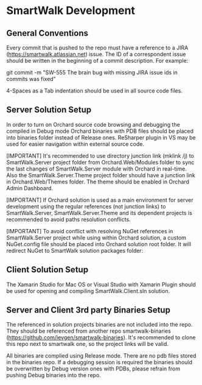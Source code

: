 SmartWalk Development
=====================

General Conventions
-------------------
Every commit that is pushed to the repo must have a reference to a JIRA (https://smartwalk.atlassian.net) issue. The ID of a correspondent issue should be written in the beginning of a commit description. For example:

git commit -m "SW-555 The brain bug with missing JIRA issue ids in commits was fixed"

4-Spaces as a Tab indentation should be used in all source code files. 

Server Solution Setup
---------------------
In order to turn on Orchard source code browsing and debugging the compiled in Debug mode Orchard binaries with PDB files should be placed into binaries folder instead of Release ones. ReSharper plugin in VS may be used for easier navigation within external source code.

[IMPORTANT] It's recommended to use directory junction link (mklink /j) to SmartWalk.Server project folder from Orchard.Web/Modules folder to sync the last changes of SmartWalk.Server module with Orchard in real-time. Also the SmartWalk.Server.Theme project folder should have a junction link in Orchard.Web/Themes folder. The theme should be enabled in Orchard Admin Dashboard.

[IMPORTANT] If Orchard solution is used as a main environment for server development using the regular references (not junction links) to SmartWalk.Server, SmartWalk.Server.Theme and its dependent projects is recommended to avoid paths resolution conflicts.

[IMPORTANT] To avoid conflict with resolving NuGet references in SmartWalk.Server project while using within Orchard solution, a custom NuGet.config file should be placed into Orchard solution root folder. It will redirect NuGet to SmartWalk solution packages folder:

  <config>
    <add key="repositorypath" value="C:\Git\smartwalk\packages" />
  </config> 

Client Solution Setup
---------------------
The Xamarin Studio for Mac OS or Visual Studio with Xamarin Plugin should be used for opening and compiling SmartWalk.Client.sln solution.

Server and Client 3rd party Binaries Setup
-------------------------------------------
The referenced in solution projects binaries are not included into the repo. They should be referenced from another repo smartwalk-binaries (https://github.com/ievgen/smartwalk-binaries). It's recommended to clone this repo next to smartwalk one, so the project links will be valid.

All binaries are complied using Release mode. There are no pdb files stored in the binaries repo. If a debugging session is required the binaries should be overwritten by Debug version ones with PDBs, please refrain from pushing Debug binaries into the repo.
